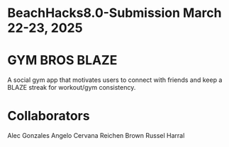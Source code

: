 # BeachHacks8.0-Submission March 22-23, 2025
# GYM BROS BLAZE
A social gym app that motivates users to connect with friends and keep a BLAZE streak for workout/gym consistency. 

# Collaborators
Alec Gonzales
Angelo Cervana
Reichen Brown
Russel Harral
